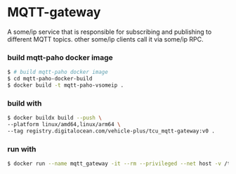 # MQTT-gateway
A some/ip service that is responsible for subscribing and publishing to different MQTT topics. other some/ip clients call it via some/ip RPC.

### build mqtt-paho docker image
```bash
$ # build mqtt-paho docker image
$ cd mqtt-paho-docker-build
$ docker build -t mqtt-paho-vsomeip .
```
### build with
```bash
$ docker buildx build --push \
--platform linux/amd64,linux/arm64 \
--tag registry.digitalocean.com/vehicle-plus/tcu_mqtt-gateway:v0 .
```
### run with
```bash
$ docker run --name mqtt_gateway -it --rm --privileged --net host -v /tmp:/tmp:z registry.digitalocean.com/vehicle-plus/tcu_mqtt-gateway:v0
```